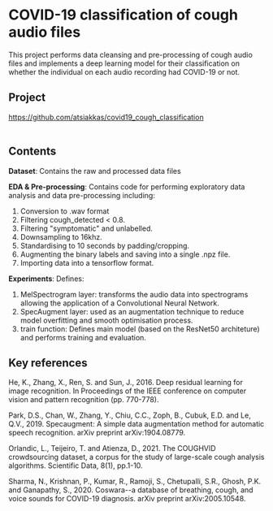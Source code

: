 # COVID-19 classification of cough audio files

This project performs data cleansing and pre-processing of cough audio files and implements a deep learning model for their classification on whether the individual on each audio recording had COVID-19 or not.


## Project

https://github.com/atsiakkas/covid19_cough_classification<br/>
<br/>


## Contents

**Dataset**: Contains the raw and processed data files

**EDA & Pre-processing**: Contains code for performing exploratory data analysis and data pre-processing including:
  1. Conversion to .wav format
  2. Filtering cough_detected < 0.8.
  3. Filtering "symptomatic" and unlabelled.
  4. Downsampling to 16khz.
  5. Standardising to 10 seconds by padding/cropping.
  6. Augmenting the binary labels and saving into a single .npz file.
  7. Importing data into a tensorflow format.

**Experiments**: Defines:
  1. MelSpectrogram layer: transforms the audio data into spectrograms allowing the application of a Convolutional Neural Network.
  2. SpecAugment layer: used as an augmentation technique to reduce model overfitting and smooth optimisation process.
  3. train function: Defines main model (based on the ResNet50 architeture) and performs training and evaluation.


## Key references

He, K., Zhang, X., Ren, S. and Sun, J., 2016. Deep residual learning for image recognition. In Proceedings of the IEEE conference on computer vision and pattern recognition (pp. 770-778).

Park, D.S., Chan, W., Zhang, Y., Chiu, C.C., Zoph, B., Cubuk, E.D. and Le, Q.V., 2019. Specaugment: A simple data augmentation method for automatic speech recognition. arXiv preprint arXiv:1904.08779.

Orlandic, L., Teijeiro, T. and Atienza, D., 2021. The COUGHVID crowdsourcing dataset, a corpus for the study of large-scale cough analysis algorithms. Scientific Data, 8(1), pp.1-10.

Sharma, N., Krishnan, P., Kumar, R., Ramoji, S., Chetupalli, S.R., Ghosh, P.K. and Ganapathy, S., 2020. Coswara--a database of breathing, cough, and voice sounds for COVID-19 diagnosis. arXiv preprint arXiv:2005.10548.
